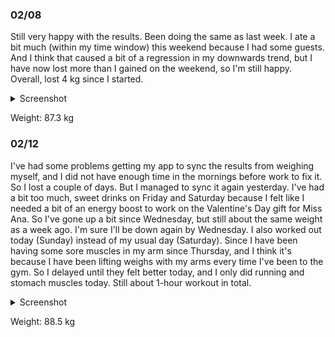 ### 02/08
Still very happy with the results. Been doing the same as last week. I ate a bit much (within my time window) this weekend because I had some guests. And I think that caused a bit of a regression in my downwards trend, but I have now lost more than I gained on the weekend, so I'm still happy. Overall, lost 4 kg since I started.

<details>
	<summary>Screenshot</summary>
	<img src="https://cdn.discordapp.com/attachments/810551417043419170/1072946417095684167/Screenshot_20230208-192555.png" />
</details>

Weight: 87.3 kg

### 02/12
I've had some problems getting my app to sync the results from weighing myself, and I did not have enough time in the mornings before work to fix it. So I lost a couple of days. But I managed to sync it again yesterday. I've had a bit too much, sweet drinks on Friday and Saturday because I felt like I needed a bit of an energy boost to work on the Valentine's Day gift for Miss Ana. So I've gone up a bit since Wednesday, but still about the same weight as a week ago. I'm sure I'll be down again by Wednesday. I also worked out today (Sunday) instead of my usual day (Saturday). Since I have been having some sore muscles in my arm since Thursday, and I think it's because I have been lifting weighs with my arms every time I've been to the gym. So I delayed until they felt better today, and I only did running and stomach muscles today. Still about 1-hour workout in total.

<details>
	<summary>Screenshot</summary>
	<img src="https://media.discordapp.net/attachments/810551417043419170/1074423178383851642/Screenshot_20230212-211400.png?width=641&height=1390" />
</details>

Weight: 88.5 kg
